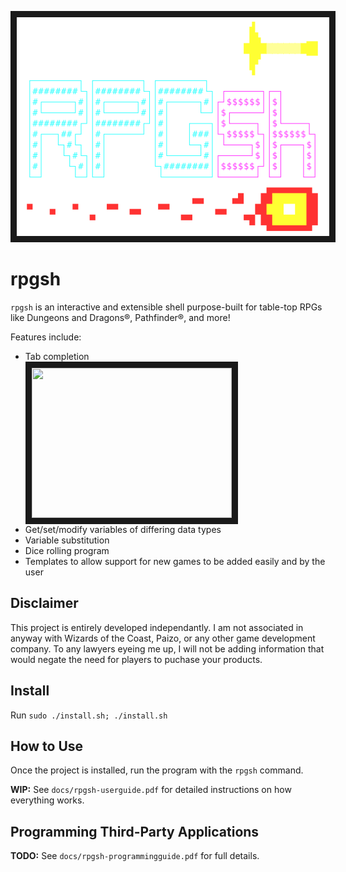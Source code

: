 <p align="center">
<img src="banner.png" width="500" height="350" border="10"/>
</p>

# rpgsh

`rpgsh` is an interactive and extensible shell purpose-built for table-top RPGs like Dungeons and Dragons®, Pathfinder®, and more!

Features include:
- Tab completion  
  <img src="tab_completion.gif" width="320" height="240" border="10"/>
- Get/set/modify variables of differing data types
- Variable substitution
- Dice rolling program
- Templates to allow support for new games to be added easily and by the user

## Disclaimer

This project is entirely developed independantly. I am not associated in anyway with Wizards of the Coast, Paizo, or any other game development company. To any lawyers eyeing me up, I will not be adding information that would negate the need for players to puchase your products.

## Install

Run `sudo ./install.sh; ./install.sh`

## How to Use

Once the project is installed, run the program with the `rpgsh` command.

**WIP:** See `docs/rpgsh-userguide.pdf` for detailed instructions on how everything works.

## Programming Third-Party Applications

**TODO:** See `docs/rpgsh-programmingguide.pdf` for full details.

